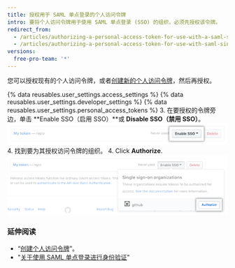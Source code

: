 ```yaml
---
title: 授权用于 SAML 单点登录的个人访问令牌
intro: 要将个人访问令牌用于使用 SAML 单点登录 (SSO) 的组织，必须先授权该令牌。
redirect_from:
  - /articles/authorizing-a-personal-access-token-for-use-with-a-saml-single-sign-on-organization/
  - /articles/authorizing-a-personal-access-token-for-use-with-saml-single-sign-on
versions:
  free-pro-team: '*'
---
```


您可以授权现有的个人访问令牌，或者[创建新的个人访问令牌](/github/authenticating-to-github/creating-a-personal-access-token)，然后再授权。

{% data reusables.user_settings.access_settings %}
{% data reusables.user_settings.developer_settings %}
{% data reusables.user_settings.personal_access_tokens %}
3. 在要授权的令牌旁边，单击 **Enable SSO（启用 SSO）**或 **Disable SSO（禁用 SSO）**。 ![SSO 令牌授权按钮](/assets/images/help/settings/sso-allowlist-button.png)
4. 找到要为其授权访问令牌的组织。
4. Click **Authorize**. ![令牌授权按钮](/assets/images/help/settings/token-authorize-button.png)

### 延伸阅读

- “[创建个人访问令牌](/github/authenticating-to-github/creating-a-personal-access-token)”。
- "[关于使用 SAML 单点登录进行身份验证](/articles/about-authentication-with-saml-single-sign-on)"
